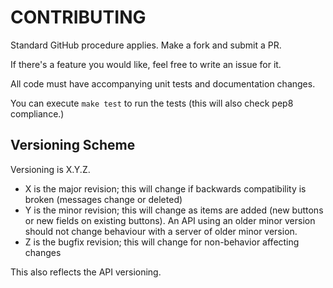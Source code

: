 # CONTRIBUTING

Standard GitHub procedure applies.  Make a fork and submit a PR.  

If there's a feature you would like, feel free to write an issue for it.

All code must have accompanying unit tests and documentation changes.  

You can execute `make test` to run the tests (this will also check pep8 compliance.)

## Versioning Scheme

Versioning is X.Y.Z.  

* X is the major revision; this will change if backwards compatibility is broken (messages change or deleted)
* Y is the minor revision; this will change as items are added (new buttons or new fields on existing buttons).  An API using an older minor version should not change behaviour with a server of older minor version.
* Z is the bugfix revision; this will change for non-behavior affecting changes

This also reflects the API versioning.